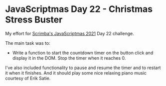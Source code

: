 # JavaScriptmas Day 22 - Christmas Stress Buster

My effort for [Scrimba's JavaScriptmas 2021](https://scrimba.com/learn/javascriptmas2021) Day 22 challenge.

The main task was to:

- Write a function to start the countdown timer on the button click and display it in the DOM. Stop the timer when it reaches 0.

I've also included functionality to pause and resume the timer and to restart it when it finishes. And it should play some nice relaxing piano music courtesy of Erik Satie.
